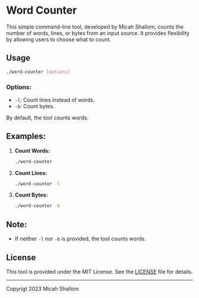 # Word Counter

This simple command-line tool, developed by Micah Shallom, counts the number of words, lines, or bytes from an input source. It provides flexibility by allowing users to choose what to count.

## Usage

```bash
./word-counter [options]
```

### Options:

- `-l`: Count lines instead of words.
- `-b`: Count bytes.

By default, the tool counts words.

## Examples:

1. **Count Words:**

   ```bash
   ./word-counter
   ```

2. **Count Lines:**

   ```bash
   ./word-counter -l
   ```

3. **Count Bytes:**

   ```bash
   ./word-counter -b
   ```

## Note:

- If neither `-l` nor `-b` is provided, the tool counts words.

## License

This tool is provided under the MIT License. See the [LICENSE](LICENSE) file for details.

---

Copyrigt 2023 Micah Shallom